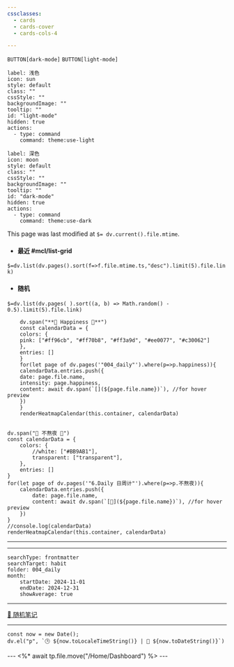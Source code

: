 ```yaml
---
cssclasses:
  - cards
  - cards-cover
  - cards-cols-4

---
```


`BUTTON[dark-mode]` `BUTTON[light-mode]`

```meta-bind-button
label: 浅色
icon: sun
style: default
class: ""
cssStyle: ""
backgroundImage: ""
tooltip: ""
id: "light-mode"
hidden: true
actions:
  - type: command
    command: theme:use-light

```

```meta-bind-button
label: 深色
icon: moon
style: default
class: ""
cssStyle: ""
backgroundImage: ""
tooltip: ""
id: "dark-mode"
hidden: true
actions:
  - type: command
    command: theme:use-dark

```

This page was last modified at `$= dv.current().file.mtime`.

- #### 最近 #mcl/list-grid
`$=dv.list(dv.pages().sort(f=>f.file.mtime.ts,"desc").limit(5).file.link)`
- #### 随机
 `$=dv.list(dv.pages( ).sort((a, b) => Math.random() - 0.5).limit(5).file.link)`



```dataviewjs
	dv.span("**🎉 Happiness 🎉**")
	const calendarData = {
	colors: {
	pink: ["#ff96cb", "#ff70b8", "#ff3a9d", "#ee0077", "#c30062"]
	},
	entries: []
	}
	for(let page of dv.pages('"004_daily"').where(p=>p.happiness)){
	calendarData.entries.push({
	date: page.file.name,
	intensity: page.happiness,
	content: await dv.span(`[](${page.file.name})`), //for hover preview
	})
	}
	renderHeatmapCalendar(this.container, calendarData)
	
```


```dataviewjs
dv.span("🌙 不熬夜 🌟")
const calendarData = {
    colors: {
        //white: ["#BB9AB1"],
        transparent: ["transparent"],
    },
    entries: []
}
for(let page of dv.pages('"6.Daily 日周计"').where(p=>p.不熬夜)){
    calendarData.entries.push({
        date: page.file.name,
        content: await dv.span(`[🌙](${page.file.name})`), //for hover preview
    }) 
}
//console.log(calendarData)
renderHeatmapCalendar(this.container, calendarData)
```




---

---
```tracker
searchType: frontmatter
searchTarget: habit
folder: 004_daily
month:
    startDate: 2024-11-01
    endDate: 2024-12-31
    showAverage: true
```


---
[🎲 随机笔记](random-note:true)

---
```dataviewjs
const now = new Date();
dv.el("p", `🕒 ${now.toLocaleTimeString()} | 📅 ${now.toDateString()}`)
```
--- <%* await tp.file.move("/Home/Dashboard") %> ---
